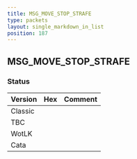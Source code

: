 ```yaml
---
title: MSG_MOVE_STOP_STRAFE
type: packets
layout: single_markdown_in_list
position: 187
---
```


## MSG_MOVE_STOP_STRAFE

### Status

Version | Hex | Comment
---------- | ---------- | ---------- 
Classic |  |  
TBC |  |  
WotLK |  |  
Cata |  |  

